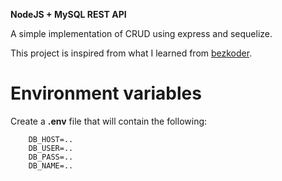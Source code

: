 **NodeJS + MySQL REST API**

A simple implementation of CRUD using express and sequelize.

This project is inspired from what I learned from [bezkoder](https://bezkoder.com/node-js-express-sequelize-mysql/#Nodejs_Rest_CRUD_API_overview).


# Environment variables
Create a **.env** file that will contain the following:
```
    DB_HOST=..
    DB_USER=..
    DB_PASS=..
    DB_NAME=..
```
